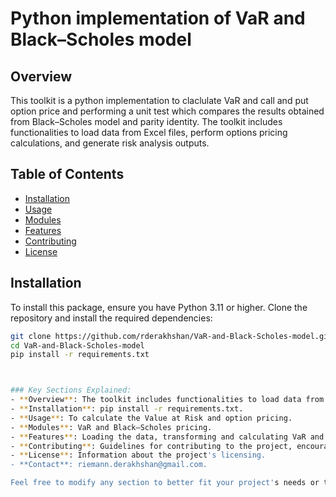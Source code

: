 # Python implementation of VaR and Black–Scholes model

## Overview
This toolkit is a python implementation to claclulate VaR and call and put option price and performing a unit test
which compares the results obtained from Black–Scholes model and parity identity. The toolkit includes functionalities to load data from Excel files, perform options pricing calculations, and generate risk analysis outputs. 
## Table of Contents
- [Installation](#installation)
- [Usage](#usage)
- [Modules](#modules)
- [Features](#features)
- [Contributing](#contributing)
- [License](#license)

## Installation
To install this package, ensure you have Python 3.11 or higher. Clone the repository and install the required dependencies:

```bash
git clone https://github.com/rderakhshan/VaR-and-Black-Scholes-model.git
cd VaR-and-Black-Scholes-model
pip install -r requirements.txt



### Key Sections Explained:
- **Overview**: The toolkit includes functionalities to load data from Excel files, perform options pricing calculations, and generate risk analysis outputs..
- **Installation**: pip install -r requirements.txt.
- **Usage**: To calculate the Value at Risk and option pricing.
- **Modules**: VaR and Black–Scholes pricing.
- **Features**: Loading the data, transforming and calculating VaR and call and put prices.
- **Contributing**: Guidelines for contributing to the project, encouraging collaboration.
- **License**: Information about the project's licensing.
- **Contact**: riemann.derakhshan@gmail.com.

Feel free to modify any section to better fit your project's needs or to include additional details about your specific implementation.
